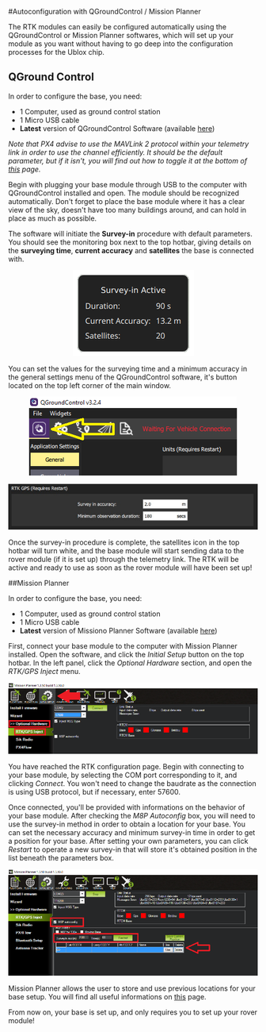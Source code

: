 #Autoconfiguration with QGroundControl / Mission Planner

The RTK modules can easily be configured automatically using the QGroundControl or Mission Planner softwares, which will set up your module as you want without having to go deep into the configuration processes for the Ublox chip.

## QGround Control

In order to configure the base, you need: 
* 1 Computer, used as ground control station
* 1 Micro USB cable
* **Latest** version of QGroundControl Software (available [here](https://docs.qgroundcontrol.com/en/getting_started/download_and_install.html))

_Note that PX4 advise to use the MAVLink 2 protocol within your telemetry link in order to use the channel efficiently. It should be the default parameter, but if it isn't, you will find out how to toggle it at the bottom of [this](https://docs.px4.io/en/advanced_features/rtk-gps.html#mavlink2) page._

Begin with plugging your base module through USB to the computer with QGroundControl installed and open. The module should be recognized automatically. Don't forget to place the base module where it has a clear view of the sky, doesn't have too many buildings around, and can hold in place as much as possible.

The software will initiate the **Survey-in** procedure with default parameters. You should see the monitoring box next to the top hotbar, giving details on the **surveying time**, **current accuracy** and **satellites** the base is connected with.

<p align="center">
  <img src="./images/qgsvin.png?raw=true" alt="QG Survey dialog box"/>
</p>

You can set the values for the surveying time and a minimum accuracy in the general settings menu of the QGroundControl software, it's button located on the top left corner of the main window.

<p align="center">
  <img src="./images/qgbutton.png?raw=true" alt="QG General settings button"/>
</p>

<p align="center">
  <img src="./images/qgset.jpg?raw=true" alt="QG RTK settings"/>
</p>

Once the survey-in procedure is complete, the satellites icon in the top hotbar will turn white, and the base module will start sending data to the rover module (if it is set up) through the telemetry link. The RTK will be active and ready to use as soon as the rover module will have been set up!

##Mission Planner

In order to configure the base, you need: 
* 1 Computer, used as ground control station
* 1 Micro USB cable
* **Latest** version of Missiono Planner Software (available [here](http://firmware.ardupilot.org/Tools/MissionPlanner/))

First, connect your base module to the computer with Mission Planner installed. Open the software, and click the _Initial Setup_ button on the top hotbar. In the left panel, click the _Optional Hardware_ section, and open the _RTK/GPS Inject_ menu. 

<p align="center">
  <img src="./images/mp1.png?raw=true" alt="MP RTK settings"/>
</p>

You have reached the RTK configuration page. Begin with connecting to your base module, by selecting the COM port corresponding to it, and clicking _Connect_. You won't need to change the baudrate as the connection is using USB protocol, but if necessary, enter 57600.

Once connected, you'll be provided with informations on the behavior of your base module. After checking the _M8P Autoconfig_ box, you will need to use the survey-in method in order to obtain a location for your base. You can set the necessary accuracy and minimum survey-in time in order to get a position for your base. After setting your own parameters, you can click _Restart_ to operate a new survey-in that will store it's obtained position in the list beneath the parameters box.

<p align="center">
  <img src="./images/mp2.png?raw=true" alt="MP RTK settings"/>
</p>

Mission Planner allows the user to store and use previous locations for your base setup. You will find all useful informations on [this](http://ardupilot.org/copter/docs/common-here-plus-gps.html?highlight=rtk#base-module-setting-using-mission-planner) page.

From now on, your base is set up, and only requires you to set up your rover module!















